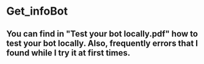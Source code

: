 # Get_infoBot

## You can find in "Test your bot locally.pdf" how to test your bot locally. Also, frequently errors that I found while I try it at first times.
